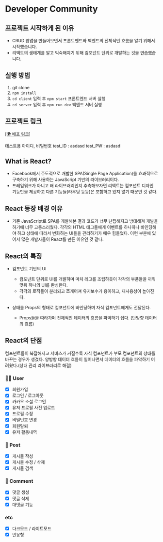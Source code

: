 # Developer Community

## 프로젝트 시작하게 된 이유

- CRUD 웹앱을 만들어보면서 프론트엔드와 백엔드의 전체적인 흐름을 알기 위해서 시작했습니다.
- 리액트의 생태계를 알고 익숙해지기 위해 컴포넌트 단위로 개발하는 것을 연습했습니다.

## 실행 방법

1. git clone
2. `npm install`
3. `cd client` 입력 후 `npm start` 프론트엔드 서버 실행
4. `cd server` 입력 후 `npm run dev` 백엔드 서버 실행

## 프로젝트 링크

<a href="https://web-board-web-6g2llexw0nts.sel3.cloudtype.app/">[🌍 배포 링크]</a>

테스트용 아이디, 비밀번호
test_ID : asdasd
test_PW : asdasd

## What is React?

- Facebook에서 주도적으로 개발한 SPA(Single Page Application)를 효과적으로 구축하기 위해 사용하는 JavaScript 기반의 라이브러리이다.
- 프레임워크가 아니고 왜 라이브러리인지 추측해보자면 리액트는 컴포넌트 디자인 기능만을 제공하고 다른 기능들(라우팅 등등)은 포함하고 있지 않기 때문인 것 같다.

## React 등장 배경 이유

- 기존 JavaScript로 SPA를 개발해본 결과 코드가 너무 난잡해지고 방대해져 개발을 하기에 너무 고통스러웠다. 각각의 HTML 태그들에게 이벤트를 하나하나 바인딩해야 하고 상태에 따라서 변화하는 UI들을 관리하기가 매우 힘들었다. 이런 부분에 있어서 많은 개발자들이 React를 만든 이유인 것 같다.

## React의 특징

- 컴포넌트 기반의 UI

  - 컴포넌트 단위로 UI를 개발하며 마치 레고를 조립하듯이 각각의 부품들을 끼워맞춰 하나의 UI를 완성한다.
  - 각각의 로직들이 분리되고 쪼개어져 유지보수가 용이하고, 재사용성이 높아진다.

- 상태를 Props의 형태로 컴포넌트에 바인딩하며 자식 컴포넌트에게도 전달된다.
  - Props들을 따라가며 전체적인 데이터의 흐름을 파악하기 쉽다. (단방향 데이터의 흐름)

## React의 단점

컴포넌트들이 복잡해지고 서비스가 커질수록 자식 컴포넌트가 부모 컴포넌트의 상태를 바꾸는 경우가 생겼다.
양방향 데이터 흐름이 일어나면서 데이터의 흐름을 파악하기 어려웠다.(상태 관리 라이브러리로 해결)

### 🙎‍♂️ User

- [x] 회원가입
- [x] 로그인 / 로그아웃
- [x] 카카오 소셜 로그인
- [x] 유저 프로필 사진 업로드
- [x] 프로필 수정
- [x] 비밀번호 변경
- [x] 회원탈퇴
- [x] 유저 활동내역

### 📜 Post

- [x] 게시물 작성
- [x] 게시물 수정 / 삭제
- [x] 게시물 검색

### 💬 Comment

- [x] 댓글 생성
- [x] 댓글 삭제
- [x] 대댓글 기능

### etc

- [x] 다크모드 / 라이트모드
- [x] 반응형
